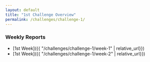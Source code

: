 ```yaml
---
layout: default
title: "1st Challenge Overview"
permalink: /challenges/challenge-1/
---
```


### Weekly Reports

- [1st Week]({{ "/challenges/challenge-1/week-1" | relative_url}})
- [1st Week]({{ "/challenges/challenge-1/week-2" | relative_url}})